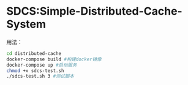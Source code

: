 # SDCS:Simple-Distributed-Cache-System

用法：

```bash
cd distributed-cache
docker-compose build #构建docker镜像
docker-compose up #启动服务
chmod +x sdcs-test.sh
./sdcs-test.sh 3 #测试脚本
```



